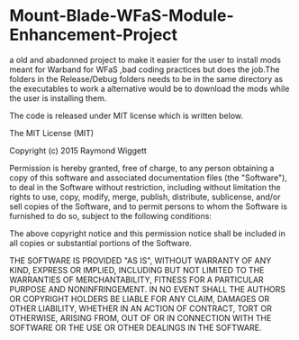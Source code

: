 # Mount-Blade-WFaS-Module-Enhancement-Project
a old and abadonned project to make it easier for the user to install mods meant for Warband for WFaS
,bad coding practices but does the job.The folders in the Release/Debug folders needs to be in the same directory as the executables to work a alternative would be to download the mods while the user is installing them.

The code is released under MIT license which is written below.

The MIT License (MIT)

Copyright (c) 2015 Raymond Wiggett

Permission is hereby granted, free of charge, to any person obtaining a copy
of this software and associated documentation files (the "Software"), to deal
in the Software without restriction, including without limitation the rights
to use, copy, modify, merge, publish, distribute, sublicense, and/or sell
copies of the Software, and to permit persons to whom the Software is
furnished to do so, subject to the following conditions:

The above copyright notice and this permission notice shall be included in all
copies or substantial portions of the Software.

THE SOFTWARE IS PROVIDED "AS IS", WITHOUT WARRANTY OF ANY KIND, EXPRESS OR
IMPLIED, INCLUDING BUT NOT LIMITED TO THE WARRANTIES OF MERCHANTABILITY,
FITNESS FOR A PARTICULAR PURPOSE AND NONINFRINGEMENT. IN NO EVENT SHALL THE
AUTHORS OR COPYRIGHT HOLDERS BE LIABLE FOR ANY CLAIM, DAMAGES OR OTHER
LIABILITY, WHETHER IN AN ACTION OF CONTRACT, TORT OR OTHERWISE, ARISING FROM,
OUT OF OR IN CONNECTION WITH THE SOFTWARE OR THE USE OR OTHER DEALINGS IN THE
SOFTWARE.
